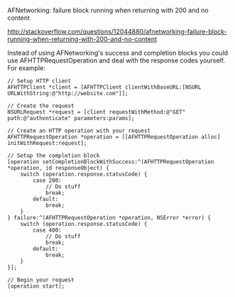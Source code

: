 AFNetworking: failure block running when returning with 200 and no content

http://stackoverflow.com/questions/12044880/afnetworking-failure-block-running-when-returning-with-200-and-no-content

Instead of using AFNetworking's success and completion blocks you could use AFHTTPRequestOperation and deal with the response codes yourself. For example:

	// Setup HTTP client
	AFHTTPClient *client = [AFHTTPClient clientWithBaseURL:[NSURL URLWithString:@"http://website.com"]];
	
	// Create the request
	NSURLRequest *request = [client requestWithMethod:@"GET" path:@"authenticate" parameters:params];
	
	// Create an HTTP operation with your request
	AFHTTPRequestOperation *operation = [[AFHTTPRequestOperation alloc] initWithRequest:request];
	
	// Setup the completion block
	[operation setCompletionBlockWithSuccess:^(AFHTTPRequestOperation *operation, id responseObject) {
	    switch (operation.response.statusCode) {
	        case 200:
	            // Do stuff
	            break;
	        default:
	            break;
	    }
	} failure:^(AFHTTPRequestOperation *operation, NSError *error) {
	    switch (operation.response.statusCode) {
	        case 400:
	            // Do stuff
	            break;
	        default:
	            break;
	    }
	}];
	
	// Begin your request
	[operation start];